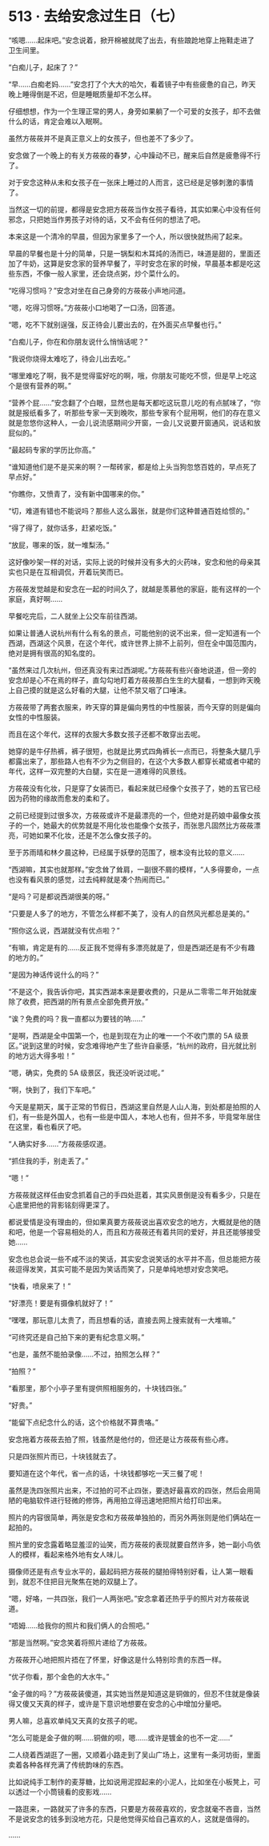 # 513 · 去给安念过生日（七）

“咳嗯……起床吧。”安念说着，掀开棉被就爬了出去，有些踉跄地穿上拖鞋走进了卫生间里。

“白痴儿子，起床了？”

“早……白痴老妈……”安念打了个大大的哈欠，看着镜子中有些疲惫的自己，昨天晚上睡得倒是不迟，但是睡眠质量却不怎么样。

仔细想想，作为一个生理正常的男人，身旁如果躺了一个可爱的女孩子，却不去做什么的话，肯定会难以入眠啊。

虽然方莜莜并不是真正意义上的女孩子，但也差不了多少了。

安念做了一个晚上的有关方莜莜的春梦，心中躁动不已，醒来后自然是疲惫得不行了。

对于安念这种从未和女孩子在一张床上睡过的人而言，这已经是足够刺激的事情了。

当然这一切的前提，都得是安念把方莜莜当作女孩子看待，其实如果心中没有任何邪念，只把她当作男孩子对待的话，又不会有任何的想法了吧。

本来这是一个清冷的早晨，但因为家里多了一个人，所以很快就热闹了起来。

早晨的早餐也是十分的简单，只是一锅梨和木耳炖的汤而已，味道是甜的，里面还加了牛奶，这算是安念家的营养早餐了，平时安念在家的时候，早晨基本都是吃这些东西，不像一般人家里，还会烧点粥，炒个菜什么的。

“吃得习惯吗？”安念对坐在自己身旁的方莜莜小声地问道。

“嗯，吃得习惯呀。”方莜莜小口地喝了一口汤，回答道。

“嗯，吃不下就别逞强，反正待会儿要出去的，在外面买点早餐也行。”

“白痴儿子，你在和你朋友说什么悄悄话呢？”

“我说你烧得太难吃了，待会儿出去吃。”

“哪里难吃了啊，我不是觉得蛮好吃的啊，哦，你朋友可能吃不惯，但是早上吃这个是很有营养的啊。”

“营养个屁……”安念翻了个白眼，显然也是每天都吃这玩意儿吃的有点腻味了，“你就是报纸看多了，听那些专家一天到晚吹，那些专家有个屁用啊，他们的存在意义就是忽悠你这种人，一会儿说流感期间少开窗，一会儿又说要开窗通风，说话和放屁似的。”

“最起码专家的学历比你高。”

“谁知道他们是不是买来的啊？一帮砖家，都是给上头当狗忽悠百姓的，早点死了早点好。”

“你瞧你，又愤青了，没有新中国哪来的你。”

“切，难道有错也不能说吗？那些人这么嚣张，就是你们这种普通百姓给惯的。”

“得了得了，就你话多，赶紧吃饭。”

“放屁，哪来的饭，就一堆梨汤。”

这好像吵架一样的对话，实际上说的时候并没有多大的火药味，安念和他的母亲其实也只是在互相调侃，开着玩笑而已。

方莜莜发觉越是和安念在一起的时间久了，就越是羡慕他的家庭，能有这样的一个家庭，真好啊……

早餐吃完后，二人就坐上公交车前往西湖。

如果让普通人说杭州有什么有名的景点，可能他别的说不出来，但一定知道有一个西湖，西湖这个风景，在这个年代，或许世界上排不上前列，但在全中国范围内，绝对是拥有很高的知名度的。

“虽然来过几次杭州，但还真没有来过西湖呢。”方莜莜有些兴奋地说道，但一旁的安念却是心不在焉的样子，直勾勾地盯着方莜莜那白生生的大腿看，一想到昨天晚上自己摸的就是这么好看的大腿，让他不禁又咽了口唾沫。

方莜莜带了两套衣服来，昨天穿的算是偏向男性的中性服装，而今天穿的则是偏向女性的中性服装。

而且在这个年代，这样的衣服大多数女孩子还都不敢穿出去呢。

她穿的是牛仔热裤，裤子很短，也就是比男式四角裤长一点而已，将整条大腿几乎都露出来了，那些路人也有不少为之侧目的，在这个大多数人都穿长裙或者中裙的年代，这样一双完整的大白腿，实在是一道难得的风景线。

方莜莜没有化妆，只是穿了女装而已，看起来就已经像个女孩子了，她的五官已经因为药物的缘故而愈发的柔和了。

之前已经提到过很多次，方莜莜或许不是最漂亮的一个，但绝对是药娘中最像女孩子的一个，她最大的优势就是不用化妆也能像个女孩子，而张思凡固然比方莜莜漂亮，可她如果不化妆，还是不怎么像女孩子的。

至于苏雨晴和林夕晨这种，已经属于妖孽的范围了，根本没有比较的意义……

“西湖嘛，其实也就那样。”安念耸了耸肩，一副很不屑的模样，“人多得要命，一点也没有看风景的感觉，过去纯粹就是凑个热闹而已。”

“是吗？可是都说西湖很美的呀。”

“只要是人多了的地方，不管怎么样都不美了，没有人的自然风光都总是美的。”

“照你这么说，西湖就没有优点啦？”

“有嘛，肯定是有的……反正我不觉得有多漂亮就是了，但是西湖还是有不少有趣的地方的。”

“是因为神话传说什么的吗？”

“不是这个，我告诉你吧，其实西湖本来是要收费的，只是从二零零二年开始就废除了收费，把西湖的所有景点全部免费开放。”

“诶？免费的吗？我一直都以为要钱的呐……”

“是啊，西湖是全中国第一个，也是到现在为止的唯一一个不收门票的 5A 级景区。”说到这里的时候，安念难得地产生了些许自豪感，“杭州的政府，目光就比别的地方远大得多啦！”

“嗯，确实，免费的 5A 级景区，我还没听说过呢。”

“啊，快到了，我们下车吧。”

今天是星期天，属于正常的节假日，西湖这里自然是人山人海，到处都是拍照的人们，有一些是外国人，也有一些是中国人，本地人也有，但并不多，毕竟常年居住在这里，看也看厌了吧。

“人确实好多……”方莜莜感叹道。

“抓住我的手，别走丢了。”

“嗯！”

方莜莜就这样任由安念抓着自己的手四处逛着，其实风景倒是没有看多少，只是在心底里把他的背影铭刻得更深了。

都说爱情是没有理由的，但如果真要方莜莜说出喜欢安念的地方，大概就是他的随和吧，他是一个容易相处的人，而且和方莜莜还有着共同的爱好，并且还能够接受她……

安念也总会说一些不咸不淡的笑话，其实安念说笑话的水平并不高，但总能把方莜莜逗得发笑，其实可能不是因为笑话而笑了，只是单纯地想对安念笑吧。

“快看，喷泉来了！”

“好漂亮！要是有摄像机就好了！”

“嘿嘿，那玩意儿太贵了，而且想看的话，直接去网上搜索就有一大堆嘛。”

“可终究还是自己拍下来的更有纪念意义啊。”

“也是，虽然不能拍录像……不过，拍照怎么样？”

“拍照？”

“看那里，那个小亭子里有提供照相服务的，十块钱四张。”

“好贵。”

“能留下点纪念什么的话，这个价格就不算贵咯。”

安念拖着方莜莜去拍了照，钱虽然是他付的，但还是让方莜莜有些心疼。

只是四张照片而已，十块钱就去了。

要知道在这个年代，省一点的话，十块钱都够吃一天三餐了呢！

虽然是洗四张照片出来，不过拍的可不止四张，要选好最喜欢的四张，然后会用简陋的电脑软件进行轻微的修饰，再用拍立得迅速地把照片给打印出来。

照片的内容很简单，两张是安念和方莜莜单独拍的，而另外两张则是他们俩站在一起拍的。

照片里的安念露着略显羞涩的讪笑，而方莜莜的表现就要自然许多，她一副小鸟依人的模样，看起来格外地有女人味儿。

摄像师还是有点专业水平的，最起码把方莜莜的腿拍得特别好看，让人第一眼看到，就忍不住把目光聚焦在她的双腿上了。

“嗯，好咯，一共四张，我们一人两张吧。”安念拿着还热乎乎的照片对方莜莜说道。

“唔姆……给我你的照片和我们俩人的合照吧。”

“那是当然啊。”安念笑着将照片递给了方莜莜。

方莜莜开心地把照片捂在了怀里，好像这是什么特别珍贵的东西一样。

“优子你看，那个金色的大水牛。”

“金子做的吗？”方莜莜装傻道，其实她当然是知道这是铜做的，但忍不住就是像装得又傻又天真的样子，或许是下意识地想要在安念的心中增加分量吧。

男人嘛，总喜欢单纯又天真的女孩子的呢。

“怎么可能是金子做的啊……铜做的呗，嗯……或许是镀金的也不一定……”

二人绕着西湖逛了一圈，又顺着小路走到了吴山广场上，这里有一条河坊街，里面卖着各种各样充满了传统韵味的东西。

比如说纯手工制作的麦芽糖，比如说用泥捏起来的小泥人，比如坐在小板凳上，可以透过一个小筒镜看的皮影戏……

一路逛来，一路就买了许多的东西，只要是方莜莜喜欢的，安念就毫不吝啬，当然不是说安念的钱多到没地方花，只是他觉得买给自己喜欢的人，这就是值得的。

……
